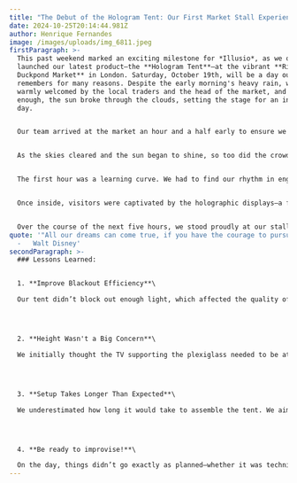 ```yaml
---
title: "The Debut of the Hologram Tent: Our First Market Stall Experience"
date: 2024-10-25T20:14:44.981Z
author: Henrique Fernandes
image: /images/uploads/img_6811.jpeg
firstParagraph: >-
  This past weekend marked an exciting milestone for *Illusio*, as we officially
  launched our latest product—the **Hologram Tent**—at the vibrant **Richmond
  Duckpond Market** in London. Saturday, October 19th, will be a day our team
  remembers for many reasons. Despite the early morning's heavy rain, we were
  warmly welcomed by the local traders and the head of the market, and soon
  enough, the sun broke through the clouds, setting the stage for an incredible
  day.


  Our team arrived at the market an hour and a half early to ensure we had ample time to set up. Battling the downpour wasn’t easy, but the excitement in the air—both from us and the other stallholders—was undeniable. Rain or shine, the community was eager to share their creations, and we were ready to introduce something entirely new: an immersive holographic experience.


  As the skies cleared and the sun began to shine, so too did the crowd start to gather. Families, couples, and curious onlookers of all ages wandered through the market, exploring the unique stalls. We were eager but nervous—this was our first public showcase, and we weren’t sure what to expect.


  The first hour was a learning curve. We had to find our rhythm in engaging passersby and explaining what the Hologram Tent was all about. Without the bold colors and flashy displays that some of the other stalls had, we relied on curiosity and word-of-mouth to draw people in. It took time for people to stop and take notice, but once they did, we began to see their smiles light up.


  Once inside, visitors were captivated by the holographic displays—a futuristic experience unlike anything else at the market. Despite initial hesitations, especially as we didn’t have a huge budget for marketing, word quickly spread. As soon as the first few visitors entered and saw the stunning holograms, their excitement became contagious.


  Over the course of the next five hours, we stood proudly at our stall, greeting guests, sharing stories, and showcasing our vision. It wasn’t just about selling a product, but offering a moment of wonder—a new way of seeing the world, even if just for a few minutes inside our tent. By the end of the day, we felt a sense of accomplishment that far outweighed the challenges we’d faced earlier.
quote: '"All our dreams can come true, if you have the courage to pursue them"
  -   Walt Disney'
secondParagraph: >-
  ### Lessons Learned:


  1﻿. **Improve Blackout Efficiency**\

  Our tent didn’t block out enough light, which affected the quality of the holographic displays. For future events, we’ll need to improve the tent’s blackout capabilities by either modifying the materials or adding extra layers to create a darker environment inside.




  2﻿. **Height Wasn't a Big Concern**\

  We initially thought the TV supporting the plexiglass needed to be at eye level for optimal viewing, but this wasn't the case. The screen can be positioned lower, as long as it’s properly barricaded to block the viewer's line of sight to the edges of the screen. This flexibility opens up more possibilities for how we set up the tent in the future.




  3﻿. **Setup Takes Longer Than Expected**\

  We underestimated how long it would take to assemble the tent. We aimed to start by 11:00 AM but weren’t ready until 11:45. This lost us valuable time, especially with only a five-hour window. We’ll practice assembly beforehand to improve our efficiency and make sure we start on time.




  4﻿. **Be ready to improvise!**\

  On the day, things didn’t go exactly as planned—whether it was technical issues or needing to tweak our sales pitch. Being able to adapt quickly and keep going was critical, and this experience taught us the importance of staying flexible and finding creative solutions on the fly.
---
```

